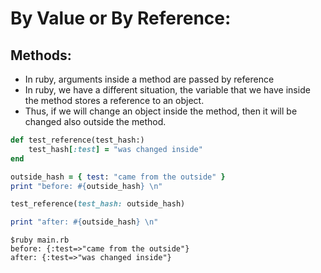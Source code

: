 # By Value or By Reference:


## Methods:
- In ruby, arguments inside a method are passed by reference
- In ruby, we have a different situation, the variable that we have inside the method stores a reference to an object.
- Thus, if we will change an object inside the method, then it will be changed also outside the method.

```ruby
def test_reference(test_hash:)
    test_hash[:test] = "was changed inside"
end

outside_hash = { test: "came from the outside" }
print "before: #{outside_hash} \n"

test_reference(test_hash: outside_hash)

print "after: #{outside_hash} \n"

```

```
$ruby main.rb
before: {:test=>"came from the outside"} 
after: {:test=>"was changed inside"} 
```


